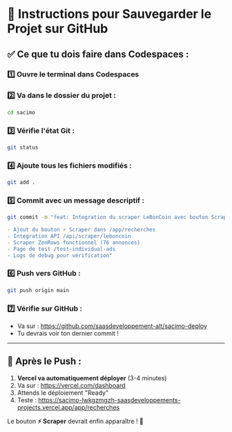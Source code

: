 # 🚀 Instructions pour Sauvegarder le Projet sur GitHub

## ✅ Ce que tu dois faire dans Codespaces :

### 1️⃣ Ouvre le terminal dans Codespaces

### 2️⃣ Va dans le dossier du projet :
```bash
cd sacimo
```

### 3️⃣ Vérifie l'état Git :
```bash
git status
```

### 4️⃣ Ajoute tous les fichiers modifiés :
```bash
git add .
```

### 5️⃣ Commit avec un message descriptif :
```bash
git commit -m "feat: Integration du scraper LeBonCoin avec bouton Scraper

- Ajout du bouton ⚡ Scraper dans /app/recherches
- Integration API /api/scraper/leboncoin
- Scraper ZenRows fonctionnel (76 annonces)
- Page de test /test-individual-ads
- Logs de debug pour vérification"
```

### 6️⃣ Push vers GitHub :
```bash
git push origin main
```

### 7️⃣ Vérifie sur GitHub :
- Va sur : https://github.com/saasdeveloppement-alt/sacimo-deploy
- Tu devrais voir ton dernier commit !

---

## 🎯 Après le Push :

1. **Vercel va automatiquement déployer** (3-4 minutes)
2. Va sur : https://vercel.com/dashboard
3. Attends le déploiement "Ready"
4. Teste : https://sacimo-lwkgzmgzh-saasdeveloppements-projects.vercel.app/app/recherches

Le bouton **⚡ Scraper** devrait enfin apparaître ! 🎉
